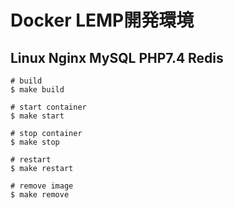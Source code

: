 # Docker LEMP開発環境 
## Linux Nginx MySQL PHP7.4 Redis

```
# build
$ make build

# start container
$ make start

# stop container
$ make stop

# restart
$ make restart

# remove image
$ make remove
```